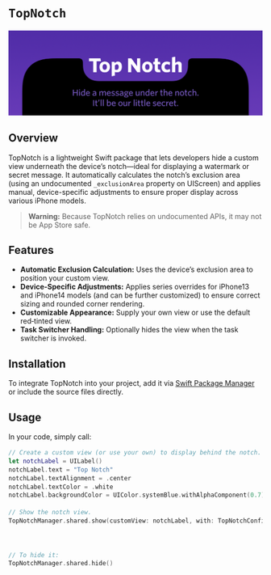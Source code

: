 # ``TopNotch``

![TopNotch. Hide a message under the notch. It'll be our little secret.](./Resources/banner.png)

## Overview

TopNotch is a lightweight Swift package that lets developers hide a custom view underneath the device’s notch—ideal for displaying a watermark or secret message. It automatically calculates the notch’s exclusion area (using an undocumented `_exclusionArea` property on UIScreen) and applies manual, device-specific adjustments to ensure proper display across various iPhone models.

> **Warning:** Because TopNotch relies on undocumented APIs, it may not be App Store safe.

## Features

- **Automatic Exclusion Calculation:** Uses the device’s exclusion area to position your custom view.
- **Device-Specific Adjustments:** Applies series overrides for iPhone13 and iPhone14 models (and can be further customized) to ensure correct sizing and rounded corner rendering.
- **Customizable Appearance:** Supply your own view or use the default red‑tinted view.
- **Task Switcher Handling:** Optionally hides the view when the task switcher is invoked.

## Installation

To integrate TopNotch into your project, add it via [Swift Package Manager](https://swift.org/package-manager/) or include the source files directly.

## Usage

In your code, simply call:

```swift
// Create a custom view (or use your own) to display behind the notch.
let notchLabel = UILabel()
notchLabel.text = "Top Notch"
notchLabel.textAlignment = .center
notchLabel.textColor = .white
notchLabel.backgroundColor = UIColor.systemBlue.withAlphaComponent(0.7)

// Show the notch view.
TopNotchManager.shared.show(customView: notchLabel, with: TopNotchConfiguration(animationDuration: 0.3,
                                                                                   shouldAnimate: true,
                                                                                   shouldHideForTaskSwitcher: true))

// To hide it:
TopNotchManager.shared.hide()
